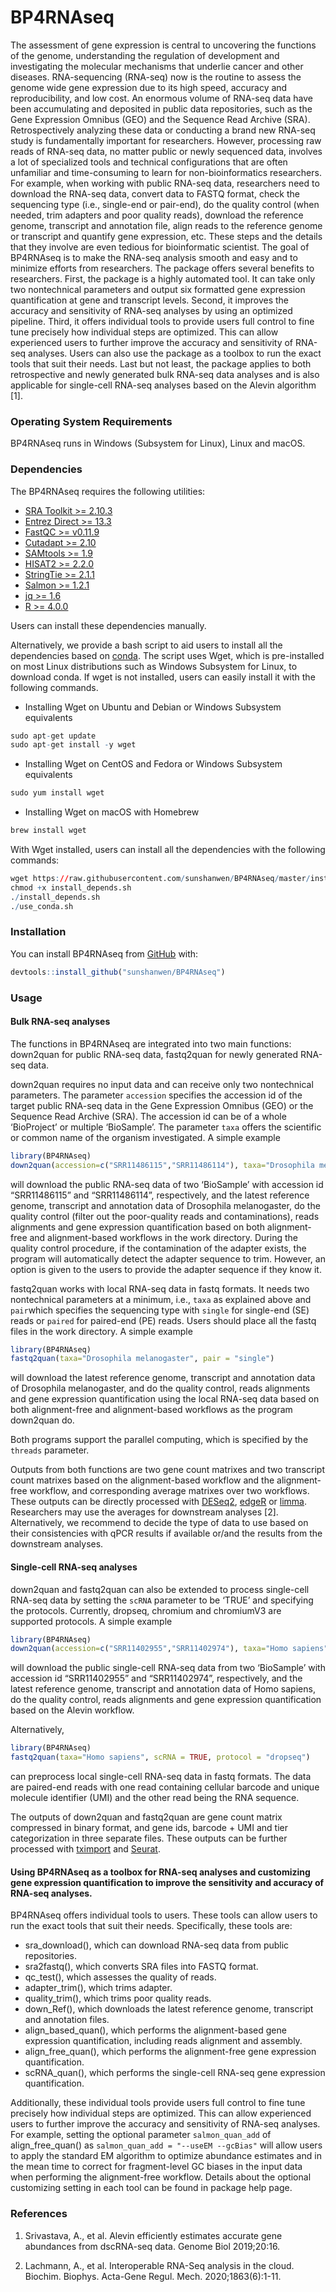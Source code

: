 
<!-- README.md is generated from README.Rmd. Please edit that file -->

# BP4RNAseq

The assessment of gene expression is central to uncovering the functions
of the genome, understanding the regulation of development and
investigating the molecular mechanisms that underlie cancer and other
diseases. RNA-sequencing (RNA-seq) now is the routine to assess the
genome wide gene expression due to its high speed, accuracy and
reproducibility, and low cost. An enormous volume of RNA-seq data have
been accumulating and deposited in public data repositories, such as the
Gene Expression Omnibus (GEO) and the Sequence Read Archive (SRA).
Retrospectively analyzing these data or conducting a brand new RNA-seq
study is fundamentally important for researchers. However, processing
raw reads of RNA-seq data, no matter public or newly sequenced data,
involves a lot of specialized tools and technical configurations that
are often unfamiliar and time-consuming to learn for non-bioinformatics
researchers. For example, when working with public RNA-seq data,
researchers need to download the RNA-seq data, convert data to FASTQ
format, check the sequencing type (i.e., single-end or pair-end), do the
quality control (when needed, trim adapters and poor quality reads),
download the reference genome, transcript and annotation file, align
reads to the reference genome or transcript and quantify gene
expression, etc. These steps and the details that they involve are even
tedious for bioinformatic scientist. The goal of BP4RNAseq is to make
the RNA-seq analysis smooth and easy and to minimize efforts from
researchers. The package offers several benefits to researchers. First,
the package is a highly automated tool. It can take only two
nontechnical parameters and output six formatted gene expression
quantification at gene and transcript levels. Second, it improves the
accuracy and sensitivity of RNA-seq analyses by using an optimized
pipeline. Third, it offers individual tools to provide users full
control to fine tune precisely how individual steps are optimized. This
can allow experienced users to further improve the accuracy and
sensitivity of RNA-seq analyses. Users can also use the package as a
toolbox to run the exact tools that suit their needs. Last but not
least, the package applies to both retrospective and newly generated
bulk RNA-seq data analyses and is also applicable for single-cell
RNA-seq analyses based on the Alevin algorithm \[1\].

### Operating System Requirements

BP4RNAseq runs in Windows (Subsystem for Linux), Linux and macOS.

### Dependencies

The BP4RNAseq requires the following utilities:

  - [SRA Toolkit
    \>= 2.10.3](https://trace.ncbi.nlm.nih.gov/Traces/sra/sra.cgi?view=toolkit_doc)
  - [Entrez Direct
    \>= 13.3](https://www.ncbi.nlm.nih.gov/books/NBK179288/)
  - [FastQC \>=
    v0.11.9](https://www.bioinformatics.babraham.ac.uk/projects/fastqc/)
  - [Cutadapt \>= 2.10](https://cutadapt.readthedocs.io/en/stable/)
  - [SAMtools \>= 1.9](http://www.htslib.org/)
  - [HISAT2 \>= 2.2.0](http://daehwankimlab.github.io/hisat2/)
  - [StringTie \>= 2.1.1](https://ccb.jhu.edu/software/stringtie/)
  - [Salmon \>= 1.2.1](https://combine-lab.github.io/salmon/)  
  - [jq \>= 1.6](https://stedolan.github.io/jq/)
  - [R \>= 4.0.0](https://www.r-project.org/)

Users can install these dependencies manually.

Alternatively, we provide a bash script to aid users to install all the
dependencies based on [conda](https://docs.conda.io/en/latest/). The
script uses Wget, which is pre-installed on most Linux distributions
such as Windows Subsystem for Linux, to download conda. If wget is not
installed, users can easily install it with the following commands.

  - Installing Wget on Ubuntu and Debian or Windows Subsystem
    equivalents

<!-- end list -->

``` r
sudo apt-get update 
sudo apt-get install -y wget
```

  - Installing Wget on CentOS and Fedora or Windows Subsystem
    equivalents

<!-- end list -->

``` r
sudo yum install wget
```

  - Installing Wget on macOS with Homebrew

<!-- end list -->

``` r
brew install wget
```

With Wget installed, users can install all the dependencies with the
following commands:

``` r
wget https://raw.githubusercontent.com/sunshanwen/BP4RNAseq/master/install_depends.sh
chmod +x install_depends.sh
./install_depends.sh
./use_conda.sh
```

### Installation

<!-- You can install the released version of BP4RNAseq from [CRAN](https://CRAN.R-project.org) with: -->

<!-- ``` r -->

<!-- #install.packages("BP4RNAseq") # remove comments later -->

<!-- ``` -->

<!-- And the development version from [GitHub](https://github.com/) with: -->

<!-- ``` r -->

<!-- # install.packages("devtools") -->

<!-- devtools::install_github("sunshanwen/BP4RNAseq") -->

<!-- ``` -->

You can install BP4RNAseq from [GitHub](https://github.com/) with:

``` r
devtools::install_github("sunshanwen/BP4RNAseq")
```

### Usage

#### Bulk RNA-seq analyses

The functions in BP4RNAseq are integrated into two main functions:
down2quan for public RNA-seq data, fastq2quan for newly generated
RNA-seq data.

down2quan requires no input data and can receive only two nontechnical
parameters. The parameter `accession` specifies the accession id of the
target public RNA-seq data in the Gene Expression Omnibus (GEO) or the
Sequence Read Archive (SRA). The accession id can be of a whole
‘BioProject’ or multiple ‘BioSample’. The parameter `taxa` offers the
scientific or common name of the organism investigated. A simple example

``` r
library(BP4RNAseq)
down2quan(accession=c("SRR11486115","SRR11486114"), taxa="Drosophila melanogaster")
```

will download the public RNA-seq data of two ‘BioSample’ with accession
id “SRR11486115” and “SRR11486114”, respectively, and the latest
reference genome, transcript and annotation data of Drosophila
melanogaster, do the quality control (filter out the poor-quality reads
and contaminations), reads alignments and gene expression quantification
based on both alignment-free and alignment-based workflows in the work
directory. During the quality control procedure, if the contamination of
the adapter exists, the program will automatically detect the adapter
sequence to trim. However, an option is given to the users to provide
the adapter sequence if they know it.

fastq2quan works with local RNA-seq data in fastq formats. It needs two
nontechnical parameters at a minimum, i.e., `taxa` as explained above
and `pair`which specifies the sequencing type with `single` for
single-end (SE) reads or `paired` for paired-end (PE) reads. Users
should place all the fastq files in the work directory. A simple example

``` r
library(BP4RNAseq)
fastq2quan(taxa="Drosophila melanogaster", pair = "single")
```

will download the latest reference genome, transcript and annotation
data of Drosophila melanogaster, and do the quality control, reads
alignments and gene expression quantification using the local RNA-seq
data based on both alignment-free and alignment-based workflows as the
program down2quan do.

Both programs support the parallel computing, which is specified by the
`threads` parameter.

Outputs from both functions are two gene count matrixes and two
transcript count matrixes based on the alignment-based workflow and the
alignment-free workflow, and corresponding average matrixes over two
workflows. These outputs can be directly processed with
[DESeq2](https://bioconductor.org/packages/release/bioc/html/DESeq2.html),
[edgeR](https://bioconductor.org/packages/release/bioc/html/edgeR.html)
or
[limma](https://bioconductor.org/packages/release/bioc/html/limma.html).
Researchers may use the averages for downstream analyses \[2\].
Alternatively, we recommend to decide the type of data to use based on
their consistencies with qPCR results if available or/and the results
from the downstream analyses.

#### Single-cell RNA-seq analyses

down2quan and fastq2quan can also be extended to process single-cell
RNA-seq data by setting the `scRNA` parameter to be ‘TRUE’ and
specifying the protocols. Currently, dropseq, chromium and chromiumV3
are supported protocols. A simple example

``` r
library(BP4RNAseq)
down2quan(accession=c("SRR11402955","SRR11402974"), taxa="Homo sapiens", scRNA = TRUE, protocol = "dropseq")
```

will download the public single-cell RNA-seq data from two ‘BioSample’
with accession id “SRR11402955” and “SRR11402974”, respectively, and the
latest reference genome, transcript and annotation data of Homo sapiens,
do the quality control, reads alignments and gene expression
quantification based on the Alevin workflow.

Alternatively,

``` r
library(BP4RNAseq)
fastq2quan(taxa="Homo sapiens", scRNA = TRUE, protocol = "dropseq")
```

can preprocess local single-cell RNA-seq data in fastq formats. The data
are paired-end reads with one read containing cellular barcode and
unique molecule identifier (UMI) and the other read being the RNA
sequence.

The outputs of down2quan and fastq2quan are gene count matrix compressed
in binary format, and gene ids, barcode + UMI and tier categorization in
three separate files. These outputs can be further processed with
[tximport](https://bioconductor.org/packages/devel/bioc/vignettes/tximport/inst/doc/tximport.html)
and [Seurat](https://satijalab.org/seurat/).

#### Using BP4RNAseq as a toolbox for RNA-seq analyses and customizing gene expression quantification to improve the sensitivity and accuracy of RNA-seq analyses.

BP4RNAseq offers individual tools to users. These tools can allow users
to run the exact tools that suit their needs. Specifically, these tools
are:

  - sra\_download(), which can download RNA-seq data from public
    repositories.
  - sra2fastq(), which converts SRA files into FASTQ format.
  - qc\_test(), which assesses the quality of reads.
  - adapter\_trim(), which trims adapter.
  - quality\_trim(), which trims poor quality reads.
  - down\_Ref(), which downloads the latest reference genome, transcript
    and annotation files.
  - align\_based\_quan(), which performs the alignment-based gene
    expression quantification, including reads alignment and assembly.
  - align\_free\_quan(), which performs the alignment-free gene
    expression quantification.
  - scRNA\_quan(), which performs the single-cell RNA-seq gene
    expression quantification.

Additionally, these individual tools provide users full control to fine
tune precisely how individual steps are optimized. This can allow
experienced users to further improve the accuracy and sensitivity of
RNA-seq analyses. For example, setting the optional parameter
`salmon_quan_add` of align\_free\_quan() as `salmon_quan_add = "--useEM
--gcBias"` will allow users to apply the standard EM algorithm to
optimize abundance estimates and in the mean time to correct for
fragment-level GC biases in the input data when performing the
alignment-free workflow. Details about the optional customizing setting
in each tool can be found in package help page.

### References

1.  Srivastava, A., et al. Alevin efficiently estimates accurate gene
    abundances from dscRNA-seq data. Genome Biol 2019;20:16.

2.  Lachmann, A., et al. Interoperable RNA-Seq analysis in the cloud.
    Biochim. Biophys. Acta-Gene Regul. Mech. 2020;1863(6):1-11.

